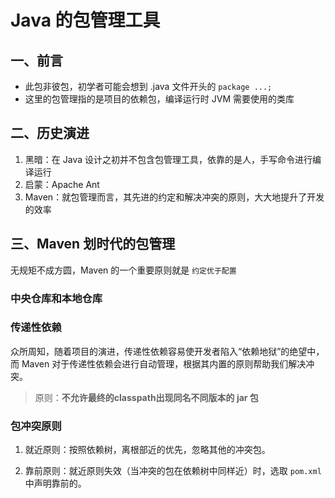 # Java 的包管理工具

## 一、前言 
- 此包非彼包，初学者可能会想到 .java 文件开头的 `package ...;` 
- 这里的包管理指的是项目的依赖包，编译运行时 JVM 需要使用的类库

## 二、历史演进
1. 黑暗：在 Java 设计之初并不包含包管理工具，依靠的是人，手写命令进行编译运行
2. 启蒙：Apache Ant
3. Maven：就包管理而言，其先进的约定和解决冲突的原则，大大地提升了开发的效率

## 三、Maven 划时代的包管理
无规矩不成方圆，Maven 的一个重要原则就是 `约定优于配置`

### 中央仓库和本地仓库

### 传递性依赖
众所周知，随着项目的演进，传递性依赖容易使开发者陷入“依赖地狱”的绝望中，而 Maven 对于传递性依赖会进行自动管理，根据其内置的原则帮助我们解决冲突。
> 原则：**不允许最终的classpath出现同名不同版本的 jar 包**

### 包冲突原则
1. 就近原则：按照依赖树，离根部近的优先，忽略其他的冲突包。

2. 靠前原则：就近原则失效（当冲突的包在依赖树中同样近）时，选取 `pom.xml` 中声明靠前的。